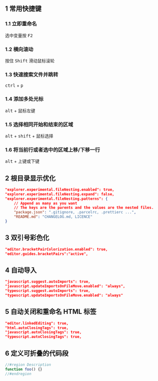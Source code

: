 ## 1 常用快捷键

### 1.1 立即重命名

选中变量按 <kbd>F2</kbd>

### 1.2 横向滚动

按住 <kbd>Shift</kbd> 滑动鼠标滚轮

### 1.3 快速搜索文件并跳转

<kbd>ctrl</kbd> + <kbd>p</kbd>

### 1.4 添加多处光标

<kbd>alt</kbd> + <kbd>鼠标左键</kbd>

### 1.5 选择相同开始和结束的区域

<kbd>alt</kbd> + <kbd>shift</kbd> + <kbd>鼠标选择</kbd>

### 1.6 将当前行或者选中的区域上移/下移一行

<kbd>alt</kbd> + <kbd>上键或下键</kbd>

## 2 根目录显示优化

```json
"explorer.experimental.fileNesting.enabled": true,
"explorer.experimental.fileNesting.expand": false,
"explorer.experimental.fileNesting.patterns": {
    // Append as many as you want
    // The keys are the parents and the values are the nested files.
    "package.json": ".gitignore, .parcelrc, .prettierc ...",
    "README.md": "CHANGELOG.md, LICENCE"
}
```

## 3 双引号彩色化

```json
"editor.bracketPairColorization.enabled": true,
"editor.guides.bracketPairs":"active",
```

## 4 自动导入

```json
"javascript.suggest.autoImports": true,
"javascript.updateImportsOnFileMove.enabled": "always",
"typescript.suggest.autoImports": true,
"typescript.updateImportsOnFileMove.enabled": "always"
```

## 5 自动关闭和重命名 HTML 标签

```json
"editor.linkedEditing": true,
"html.autoClosingTags": true,
"javascript.autoClosingTags": true,
"typescript.autoClosingTags": true,
```

## 6 定义可折叠的代码段

```js
//#region Description
function foo() {}
//#endregion
```
